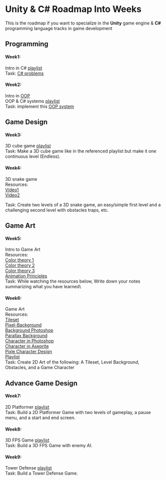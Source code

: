 ﻿# Unity & C# Roadmap Into Weeks

This is the roadmap if you want to specialize in the **Unity** game engine & **C#** programming language tracks in game development


## Programming

#### Week1:
Intro in C# [playlist](https://youtube.com/playlist?list=PLPV2KyIb3jR6ZkG8gZwJYSjnXxmfPAl51&si=ziJSG_h1zfPQMC7v%5D)\
Task: [C# problems](https://drive.google.com/file/d/1zVodBmRH-d0nWRgMaliyYg4PGR2RmrgZ/view?usp=sharing)

#### Week2:

Intro in [OOP](https://youtu.be/qP9-3LnMZsE?si=IFinTZ1Ol1Cck_Vn)\
OOP & C# systems [playlist](https://youtube.com/playlist?list=PLnzqK5HvcpwQfXeFaGHRYQfyQrJjOy43u&si=XexxmuU7XaT7iGB3)\
Task: implement this [OOP system](https://drive.google.com/file/d/1pGkl3rxzg73xedR2b8WQMWro4QUpMkyy/view?usp=sharing)

## Game Design

#### Week3:
3D cube game [playlist](https://youtube.com/playlist?list=PLPV2KyIb3jR53Jce9hP7G5xC4O9AgnOuL&si=O8YGAtAiRYkBiQHq)\
Task: Make a 3D cube game like in the referenced playlist but make it one continuous level (Endless).

#### Week4:

3D snake game\
Resources:\
[Video1](https://www.youtube.com/watch?v=DfwwlxCJ-TA)\
[Video2](https://youtu.be/FKYHMAULITQ?si=mSZ3mozCkSykKND_)

Task:  Create two levels of a 3D snake game, an easy/simple first level and a challenging second level with obstacles traps, etc.

## Game Art

#### Week5:
Intro to Game Art\
Resources:\
[Color theory 1](https://www.youtube.com/watch?v=NBg3GjrcMF4)\
[Color theory 2](https://www.youtube.com/watch?v=BMIa1LyWPAo)\
[Color theory 3](https://www.youtube.com/watch?v=YeI6Wqn4I78)\
[Animation Principles ](https://www.youtube.com/playlist?list=PL-bOh8btec4CXd2ya1NmSKpi92U_l6ZJd)\
Task: While watching the resources below, Write down your notes summarizing what you have learned\

#### Week6:
Game Art\
Resources:\
[Tileset](https://www.youtube.com/watch?v=btnH0x7_1g8)\
[Pixel-Background](https://www.youtube.com/watch?v=OsRqXyE3rOI)\
[Background Photoshop](https://www.youtube.com/watch?v=GBUXR0UayWw)\
[Parallax Background](https://www.youtube.com/watch?v=7_qw0tWR3yk)\
[Character in Photoshop](https://www.youtube.com/watch?v=rLdA4Amea7Y)\
[Character in Aseprite](https://www.youtube.com/watch?v=UPAHMyN9YeQ)\
[Pixle Character Design](https://www.youtube.com/watch?v=vXm5VjZA4Ys)\
[Playlist](https://www.youtube.com/playlist?list=PLR3Ra9cf8aV06i2jKmgKvcYVHI86-4K_b)\
Task: Create 2D Art of the following:
A Tileset, 
Level Background, 
Obstacles,
and a Game Character

## Advance Game Design

#### Week7:
2D Platformer [playlist](https://youtube.com/playlist?list=PLrnPJCHvNZuCVTz6lvhR81nnaf1a-b67U&si=g-W6cuExd8bi0KWt)\
Task:  Build a 2D Platformer Game with two levels of gameplay, a pause menu, and a start and end screen.

#### Week8:
3D FPS Game [playlist](https://www.youtube.com/playlist?list=PLPV2KyIb3jR7dFbE2UQYu7QWMdUgDnlnk)\
Task:  Build a 3D FPS Game with enemy AI.

#### Week9:
Tower Defense [playlist](https://www.youtube.com/playlist?list=PLPV2KyIb3jR4u5jX8za5iU1cqnQPmbzG0)\
Task:  Build a Tower Defense Game.



